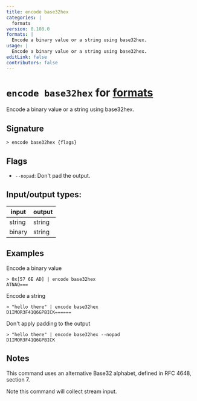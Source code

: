 ```yaml
---
title: encode base32hex
categories: |
  formats
version: 0.108.0
formats: |
  Encode a binary value or a string using base32hex.
usage: |
  Encode a binary value or a string using base32hex.
editLink: false
contributors: false
---
```

<!-- This file is automatically generated. Please edit the command in https://github.com/nushell/nushell instead. -->

# `encode base32hex` for [formats](/commands/categories/formats.md)

<div class='command-title'>Encode a binary value or a string using base32hex.</div>

## Signature

```> encode base32hex {flags} ```

## Flags

 -  `--nopad`: Don't pad the output.


## Input/output types:

| input  | output |
| ------ | ------ |
| string | string |
| binary | string |
## Examples

Encode a binary value
```nu
> 0x[57 6E AD] | encode base32hex
ATNAQ===
```

Encode a string
```nu
> "hello there" | encode base32hex
D1IMOR3F41Q6GPBICK======
```

Don't apply padding to the output
```nu
> "hello there" | encode base32hex --nopad
D1IMOR3F41Q6GPBICK
```

## Notes
This command uses an alternative Base32 alphabet, defined in RFC 4648, section 7.

Note this command will collect stream input.
